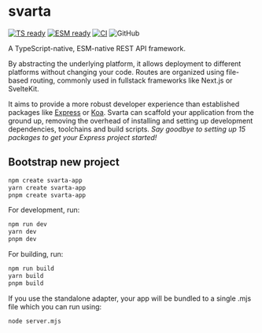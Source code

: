 # svarta

[![TS ready](https://img.shields.io/static/v1?label=&message=TS+ready&color=000000&logo=typescript)]()
[![ESM ready](https://img.shields.io/static/v1?label=&message=ESM+ready&color=%23000000&logo=javascript)]()
[![CI](https://github.com/svartajs/svarta/actions/workflows/ci.yml/badge.svg)](https://github.com/svartajs/svarta/actions/workflows/ci.yml)
![GitHub](https://img.shields.io/github/license/svartajs/svarta)

A TypeScript-native, ESM-native REST API framework.

By abstracting the underlying platform, it allows deployment to different platforms without changing your code. Routes are organized using file-based routing, commonly used in fullstack frameworks like Next.js or SvelteKit.

It aims to provide a more robust developer experience than established packages like [Express](https://expressjs.com/) or [Koa](https://koajs.com/).
Svarta can scaffold your application from the ground up, removing the overhead of installing and setting up development dependencies, toolchains and build scripts. _Say goodbye to setting up 15 packages to get your Express project started!_

## Bootstrap new project

```bash
npm create svarta-app
yarn create svarta-app
pnpm create svarta-app
```

For development, run:

```bash
npm run dev
yarn dev
pnpm dev
```

For building, run:

```bash
npm run build
yarn build
pnpm build
```

If you use the standalone adapter, your app will be bundled to a single .mjs file which you can run using:

```bash
node server.mjs
```
